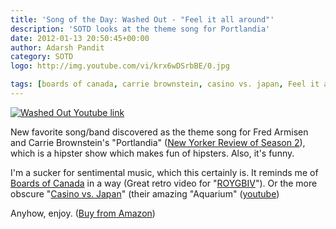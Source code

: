 ```yaml
---
title: 'Song of the Day: Washed Out - "Feel it all around"'
description: 'SOTD looks at the theme song for Portlandia'
date: 2012-01-13 20:50:45+00:00
author: Adarsh Pandit
category: SOTD
logo: http://img.youtube.com/vi/krx6wDSrbBE/0.jpg

tags: [boards of canada, carrie brownstein, casino vs. japan, Feel it all around, fred armisen, portlandia, song of the day, Washed Out]
---
```


[![Washed Out Youtube link](http://img.youtube.com/vi/krx6wDSrbBE/0.jpg)](http://www.youtube.com/watch?v=krx6wDSrbBE)

New favorite song/band discovered
as the theme song for Fred Armisen and Carrie Brownstein's
"Portlandia"
([New Yorker Review of Season 2](http://www.newyorker.com/reporting/2012/01/02/120102fa_fact_talbot)),
which is a hipster show which makes fun of hipsters. Also, it's funny.

I'm a sucker for sentimental music, which this certainly is.
It reminds me of [Boards of Canada](http://www.amazon.com/gp/product/B000AP2ZQC/ref=as_li_ss_tl?ie=UTF8&tag=whmomyth-20&linkCode=as2&camp=1789&creative=390957&creativeASIN=B000AP2ZQC)
in a way (Great retro video for
"[ROYGBIV](http://www.youtube.com/watch?v=yT0gRc2c2wQ)"). Or the more obscure
"[Casino vs.
Japan](http://www.amazon.com/gp/product/B00006G9ZN/ref=as_li_ss_tl?ie=UTF8&tag=whmomyth-20&linkCode=as2&camp=1789&creative=390957&creativeASIN=B00006G9ZN)"
(their amazing "Aquarium"
([youtube](http://www.youtube.com/watch?v=VzK1YYldoic))

Anyhow, enjoy.
([Buy from Amazon](http://www.amazon.com/gp/product/B002OPFCXY/ref=as_li_ss_tl?ie=UTF8&tag=whmomyth-20&linkCode=as2&camp=1789&creative=390957&creativeASIN=B002OPFCXY))
